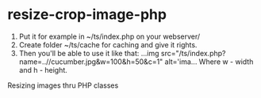 resize-crop-image-php
=====================

1. Put it for example in ~/ts/index.php on your webserver/
3. Create folder ~/ts/cache for caching and give it rights.
2. Then you'll be able to use it like that: ...img src="/ts/index.php?name=..//cucumber.jpg&w=100&h=50&c=1" alt='ima...
Where w - width and h - height.

Resizing images thru PHP classes
